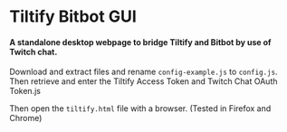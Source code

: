 # Tiltify Bitbot GUI

#### A standalone desktop webpage to bridge Tiltify and Bitbot by use of Twitch chat. 

Download and extract files and rename ``config-example.js`` to ``config.js``. Then retrieve and enter the Tiltify Access Token and Twitch Chat OAuth Token.js

Then open the ``tiltify.html`` file with a browser. (Tested in Firefox and Chrome)
